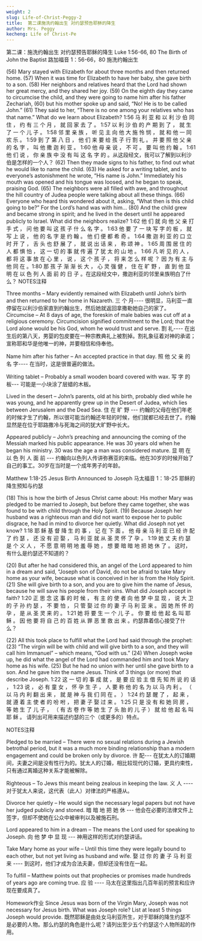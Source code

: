 ```yaml
---
weight: 2
slug: Life-of-Christ-Peggy-2
title:  第二课施洗约翰出生 对约瑟预告耶稣的降生
author: Mrs. Peggy
kecheng: Life of Christ-Pe
---
```


第二课：施洗约翰出生 对约瑟预告耶稣的降生
Luke 1:56-66, 80 The Birth of John the Baptist
路加福音 1：56-66，80 施洗约翰出生

(56) Mary stayed with Elizabeth for about three months and then returned home. (57) When it was time for Elizabeth to have her baby, she gave birth to a son. (58) Her neighbors and relatives heard that the Lord had shown her great mercy, and they shared her joy. (59) On the eighth day they came to circumcise the child, and they were going to name him after his father Zechariah, (60) but his mother spoke up and said, “No! He is to be called John.” (61) They said to her, “There is no one among your relatives who has that name.”
What do we learn about Elizabeth?
1:56 马 利 亚 和 以 利 沙 伯 同 住 ， 约 有 三 个 月 ， 就 回 家 去 了 。 1:57 以 利 沙 伯 的 产 期 到 了 ， 就 生 了 一 个 儿 子 。 1:58 邻 里 亲 族 ， 听 见 主 向 他 大 施 怜 悯 ， 就 和 他 一 同 欢 乐 。 1:59 到 了 第 八 日 ， 他 们 来 要 给 孩 子 行 割 礼 。 并 要 照 他 父 亲 的 名 字 ， 叫 他 撒 迦 利 亚 。 1:60 他 母 亲 说 ， 不 可 。 要 叫 他 约 翰 。 1:61 他 们 说 ， 你 亲 族 中 没 有 叫 这 名 字 的 。从这段经文，我可以了解到以利沙伯是怎样的一个人？
(62) Then they made signs to his father, to find out what he would like to name the child. (63) He asked for a writing tablet, and to everyone’s astonishment he wrote, “His name is John.” Immediately his mouth was opened and his tongue was loosed, and he began to speak, praising God. (65) The neighbors were all filled with awe, and throughout the hill country of Judea people were talking about all these things. (66) Everyone who heard this wondered about it, asking, “What then is this child going to be?” For the Lord’s hand was with him… (80) And the child grew and became strong in spirit; and he lived in the desert until he appeared publicly to Israel. What did the neighbors realize?
1:62 他 们 就 向 他 父 亲 打 手 式 ， 问 他 要 叫 这 孩 子 什 么 名 字 。 1:63 他 要 了 一 块 写 字 的 板 ， 就 写 上 说 ， 他 的 名 字 是 约 翰 。 他 们 便 都 希 奇 。 1:64 撒 迦 利 亚 的 口 立 时 开 了 ， 舌 头 也 舒 展 了 ， 就 说 出 话 来 ， 称 颂 神 。 1:65 周 围 居 住 的 人 都 惧 怕 ， 这 一 切 的 事 就 传 遍 了 犹 太 的 山 地 。 1:66 凡 听 见 的 人 ， 都 将 这 事 放 在 心 里 ， 说 ， 这 个 孩 子 ， 将 来 怎 么 样 呢 ？ 因 为 有 主 与 他 同 在 。1:80 那 孩 子 渐 渐 长 大 ， 心 灵 强 健 ， 住 在 旷 野 ， 直 到 他 显 明 在 以 色 列 人 面 前 的 日 子 。在这段经文中，撒迦利亚的邻里亲族明白了什么？
NOTES注释

Three months – Mary evidently remained with Elizabeth until John’s birth and then returned to her home in Nazareth.
三 个 月---- 很明显，马利亚一直停留在以利沙伯家直到约翰出生，然后她就返回拿撒勒她自己的家了。
Circumcise – At 8 days of age, the foreskin of male babies was cut off at a religious ceremony. Circumcision signified commitment to the Lord; that the Lord alone would be his God, whom he would trust and serve.
割 礼---- 在出生后的第八天，男婴的包皮要在一种宗教典礼上被割掉。割礼象征着对神的承诺；宣称耶和华是他唯一的神，并要相信和侍奉他。

Name him after his father – An accepted practice in that day.
照 他 父 亲 的 名 字---- 在当时，这是很普遍的做法。

Writing tablet – Probably a small wooden board covered with wax.
写 字 的 板--- 可能是一小块涂了层蜡的木板。

Lived in the desert – John’s parents, old at his birth, probably died while he was young, and he apparently grew up in the Desert of Judea, which lies between Jerusalem and the Dead Sea.
住 在 旷 野 --- 约翰的父母在他们年老的时候才生了约翰，所以很可能当约翰还年轻的时候，他们就都已经去世了。约翰显然是在位于耶路撒冷与死海之间的犹大旷野中长大。

Appeared publicly – John’s preaching and announcing the coming of the Messiah marked his public appearance. He was 30 years old when he began his ministry. 30 was the age a man was considered mature.
显 明 在 以 色 列 人 面 前 --- 约翰向以色列人传讲弥赛亚的来临。他在30岁的时候开始了自己的事工。30岁在当时是一个成年男子的年龄。

Matthew 1:18-25 Jesus Birth Announced to Joseph
马太福音 1：18-25 耶稣的降生预知与约瑟

(18) This is how the birth of Jesus Christ came about: His mother Mary was pledged to be married to Joseph, but before they came together, she was found to be with child through the Holy Spirit. (19) Because Joseph her husband was a righteous man and did not want to expose her to public disgrace, he had in mind to divorce her quietly. What did Joseph not yet know?
1:18 耶 稣 基 督 降 生 的 事 ， 记 在 下 面 。 他 母 亲 马 利 亚 已 经 许 配 了 约 瑟 ， 还 没 有 迎 娶 ， 马 利 亚 就 从 圣 灵 怀 了 孕 。 1:19 她 丈 夫 约 瑟 是 个 义 人 ， 不 愿 意 明 明 地 羞 辱 她 ， 想 要 暗 暗 地 把 她 休 了 。 这时，有什么是约瑟还不知道的？

(20) But after he had considered this, an angel of the Lord appeared to him in a dream and said, “Joseph son of David, do not be afraid to take Mary home as your wife, because what is conceived in her is from the Holy Spirit. (21) She will give birth to a son, and you are to give him the name of Jesus, because he will save his people from their sins. What did Joseph accept in faith?
1:20 正 思 念 这 事 的 时 候 ， 有 主 的 使 者 向 他 梦 中 显 现 ， 说 大 卫 的 子 孙 约 瑟 ， 不 要 怕 ， 只 管 娶 过 你 的 妻 子 马 利 亚 来 。 因 她 所 怀 的 孕 ， 是 从 圣 灵 来 的 。 1:21 她 将 要 生 一 个 儿 子 。 你 要 给 他 起 名 叫 耶 稣 。 因 他 要 将 自 己 的 百 姓 从 罪 恶 里 救 出 来 。约瑟靠着信心接受了什么？

(22) All this took place to fulfill what the Lord had said through the prophet: (23) “The virgin will be with child and will give birth to a son, and they will call him Immanuel” – which means, “God with us.” (24) When Joseph woke up, he did what the angel of the Lord had commanded him and took Mary home as his wife. (25) But he had no union with her until she gave birth to a son. And he gave him the name Jesus. Think of 3 things (or more) that describe Joseph.
1:22 这 一 切 的 事 成 就 ， 是 要 应 验 主 借 先 知 所 说 的 话 ， 1:23 说 ， 必 有 童 女 ， 怀 孕 生 子 ， 人 要 称 他 的 名 为 以 马 内 利 。 （ 以 马 内 利 翻 出 来 ， 就 是 神 与 我 们 同 在 。 ） 1:24 约 瑟 醒 了 ， 起 来 ， 就 遵 着 主 使 者 的 吩 咐 ， 把 妻 子 娶 过 来 。 1:25 只 是 没 有 和 她 同 房 ， 等 她 生 了 儿 子 ， （ 有 古 卷 作 等 她 生 了 头 胎 的 儿 子 ） 就 给 他 起 名 叫 耶 稣 。 请列出可用来描述约瑟的三个（或更多的）特点。

NOTES注释

Pledged to be married – There were no sexual relations during a Jewish betrothal period, but it was a much more binding relationship than a modern engagement and could be broken only by divorce.
许 配--- 在犹太人的订婚期间，夫妻之间是没有性行为的。犹太人的订婚，相比较现代的订婚，更具约束性，只有通过离婚这种关系才能被解除。

Righteous – To Jews this meant being zealous in keeping the law.
义 人 ---- 对于犹太人来说，这代表（此人）对律法的严格遵从。

Divorce her quietly – He would sign the necessary legal papers but not have her judged publicly and stoned.
暗 暗 地 把 她 休 --- 他会在必要的法律文件上签字，但却不使她在公众中被审判以及被施石刑。

Lord appeared to him in a dream – The means the Lord used for speaking to Joseph.
向 他 梦 中 显 现 --- 神用这样的形式对约瑟讲话。

Take Mary home as your wife – Until this time they were legally bound to each other, but not yet living as husband and wife.
娶 过 你 的 妻 子 马 利 亚 来 ---- 到这时，他们才成为合法夫妻，但却还没有住在一起。

To fulfill – Matthew points out that prophecies or promises made hundreds of years ago are coming true.
应 验 ---- 马太在这里指出几百年前的预言和应许现在要成真了。

Homework作业
Since Jesus was born of the Virgin Mary, Joseph was not necessary for Jesus birth. What was Joseph role? List at least 5 things Joseph would provide.
既然耶稣是由处女马利亚所生，对于耶稣的降生约瑟不是必要的人物。那么约瑟的角色是什么呢？请列出至少五个约瑟这个人物所起的作用。
